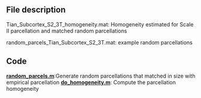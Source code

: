 ## File description 

Tian_Subcortex_S2_3T_homogeneity.mat: Homogeneity estimated for Scale II parcellation and matched random parcellations

random_parcels_Tian_Subcortex_S2_3T.mat: example random parcellations 

## Code
[**random_parcels.m**](../functions/random_parcels.m):Generate random parcellations that matched in size with empirical parcellation
[**do_homogeneity.m**](../functions/do_homogeneity.m): Compute the parcellation homogeneity 
